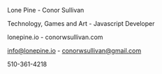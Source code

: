 Lone Pine - Conor Sullivan

Technology, Games and Art - Javascript Developer

lonepine.io - conorwsullivan.com

info@lonepine.io - conorwsullivan@gmail.com

510-361-4218

